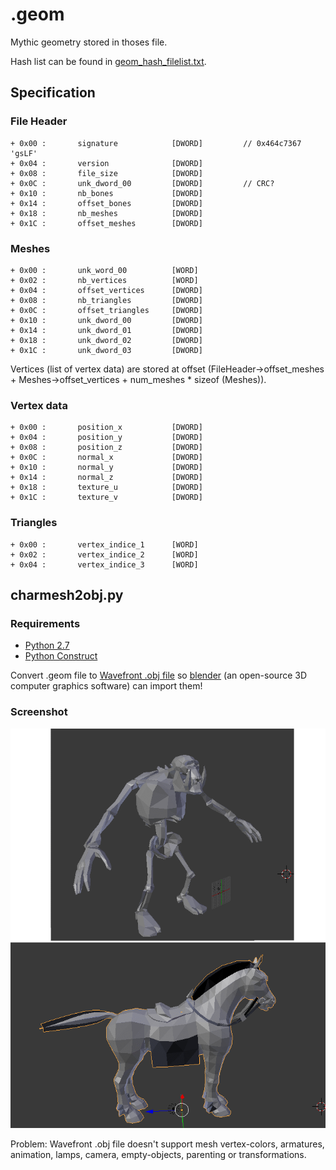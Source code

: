 # .geom

Mythic geometry stored in thoses file.

Hash list can be found in [geom_hash_filelist.txt](geom_hash_filelist.txt).

## Specification

### File Header 

    + 0x00 :       signature            [DWORD]         // 0x464c7367 'gsLF'
    + 0x04 :       version              [DWORD]
    + 0x08 :       file_size            [DWORD]
    + 0x0C :       unk_dword_00         [DWORD]         // CRC?
    + 0x10 :       nb_bones             [DWORD]
    + 0x14 :       offset_bones         [DWORD]
    + 0x18 :       nb_meshes            [DWORD]
    + 0x1C :       offset_meshes        [DWORD]
    
### Meshes

    + 0x00 :       unk_word_00          [WORD]
    + 0x02 :       nb_vertices          [WORD]
    + 0x04 :       offset_vertices      [DWORD]
    + 0x08 :       nb_triangles         [DWORD]
    + 0x0C :       offset_triangles     [DWORD]
    + 0x10 :       unk_dword_00         [DWORD]
    + 0x14 :       unk_dword_01         [DWORD]
    + 0x18 :       unk_dword_02         [DWORD]
    + 0x1C :       unk_dword_03         [DWORD]
    
Vertices (list of vertex data) are stored at offset (FileHeader->offset_meshes + Meshes->offset_vertices + num_meshes * sizeof (Meshes)).

### Vertex data
    
    + 0x00 :       position_x           [DWORD]
    + 0x04 :       position_y           [DWORD]
    + 0x08 :       position_z           [DWORD]
    + 0x0C :       normal_x             [DWORD]
    + 0x10 :       normal_y             [DWORD]
    + 0x14 :       normal_z             [DWORD]
    + 0x18 :       texture_u            [DWORD]
    + 0x1C :       texture_v            [DWORD]

### Triangles

    + 0x00 :       vertex_indice_1      [WORD]
    + 0x02 :       vertex_indice_2      [WORD]
    + 0x04 :       vertex_indice_3      [WORD]
    
## charmesh2obj.py

### Requirements

* [Python 2.7][python_2_7]
* [Python Construct][python_construct]

Convert .geom file to [Wavefront .obj file][wavefront] so
[blender][blender_software] (an open-source 3D computer graphics software) can import 
them!

### Screenshot

![result/result_geom2obj.png][1]

Problem: Wavefront .obj file doesn't support mesh vertex-colors, armatures, 
animation, lamps, camera, empty-objects, parenting or transformations.

[1]:result/result_geom2obj.png
[wavefront]: http://en.wikipedia.org/wiki/Wavefront_.obj_file
[blender_software]: http://www.blender.org/
[python_2_7]: http://www.python.org/getit/
[python_construct]: https://pypi.python.org/pypi/construct
